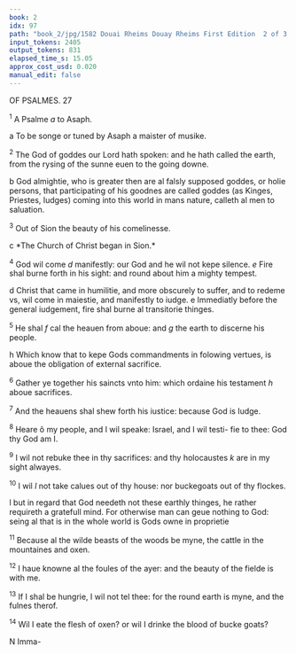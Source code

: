 ```yaml
---
book: 2
idx: 97
path: "book_2/jpg/1582 Douai Rheims Douay Rheims First Edition  2 of 3 1610 Old Testament.pdf-97.jpg"
input_tokens: 2405
output_tokens: 831
elapsed_time_s: 15.05
approx_cost_usd: 0.020
manual_edit: false
---
```

OF PSALMES.                                                27

<sup>1</sup> A Psalme *a* to Asaph.

<aside>a To be songe or tuned by Asaph a maister of musike.</aside>

<sup>2</sup> The God of goddes our Lord hath spoken: and he hath called the earth, from the rysing of the sunne euen to the going downe.

<aside>b God almightie, who is greater then are al falsly supposed goddes, or holie persons, that participating of his goodnes are called goddes (as Kinges, Priestes, Iudges) coming into this world in mans nature, calleth al men to saluation.</aside>

<sup>3</sup> Out of Sion the beauty of his comelinesse.

<aside>c *The Church of Christ began in Sion.*</aside>

<sup>4</sup> God wil come *d* manifestly: our God and he wil not kepe silence. *e* Fire shal burne forth in his sight: and round about him a mighty tempest.

<aside>d Christ that came in humilitie, and more obscurely to suffer, and to redeme vs, wil come in maiestie, and manifestly to iudge. e Immediatly before the general iudgement, fire shal burne al transitorie thinges.</aside>

<sup>5</sup> He shal *f* cal the heauen from aboue: and *g* the earth to discerne his people.

<aside>h Which know that to kepe Gods commandments in folowing vertues, is aboue the obligation of external sacrifice.</aside>

[^1]: Gene signes in the firmament, v and in earth.

<sup>6</sup> Gather ye together his saincts vnto him: which ordaine his testament *h* aboue sacrifices.

<sup>7</sup> And the heauens shal shew forth his iustice: because God is Iudge.

<sup>8</sup> Heare ô my people, and I wil speake: Israel, and I wil testi- fie to thee: God thy God am I.

[^2]: God instru- cteth his peo- ple.

<sup>9</sup> I wil not rebuke thee in thy sacrifices: and thy holocaustes *k* are in my sight alwayes.

[^3]: Sacrifices are gratefull to God.

<sup>10</sup> I wil *l* not take calues out of thy house: nor buckegoats out of thy flockes.

<aside>l but in regard that God needeth not these earthly thinges, he rather requireth a gratefull mind. For otherwise man can geue nothing to God: seing al that is in the whole world is Gods owne in proprietie</aside>

<sup>11</sup> Because al the wilde beasts of the woods be myne, the cattle in the mountaines and oxen.

<sup>12</sup> I haue knowne al the foules of the ayer: and the beauty of the fielde is with me.

<sup>13</sup> If I shal be hungrie, I wil not tel thee: for the round earth is myne, and the fulnes therof.

<sup>14</sup> Wil I eate the flesh of oxen? or wil I drinke the blood of bucke goats?

N                                                Imma-